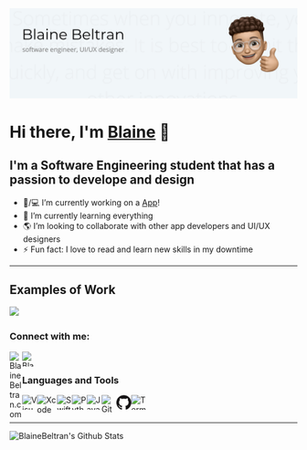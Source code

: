 ![stuff](https://github.com/BlaineBeltran/BlaineBeltran/blob/master/GithubBanner2020.png)

# Hi there, I'm [Blaine][linkedin] 👋

## I'm a Software Engineering student that has a passion to develope and design
- 📱/💻 I’m currently working on a [App][website]!
- 🌱 I’m currently learning everything 
- 🌎 I’m looking to collaborate with other app developers and UI/UX designers
- ⚡ Fun fact: I love to read and learn new skills in my downtime

---

## Examples of Work
<img src="https://user-images.githubusercontent.com/55524257/96609976-bedb5c80-12c0-11eb-88cf-57f6ec371894.gif" width="256" />

### Connect with me:

[<img align="left" alt="BlaineBeltran.com" width="22px" src="https://user-images.githubusercontent.com/55524257/119241018-47510280-bb19-11eb-98d6-dc994598af76.png" />][website]
[<img align="left" alt="Blaine Beltran | LinkedIn" width="22px" height="26" src="https://user-images.githubusercontent.com/55524257/119240537-c6443c00-bb15-11eb-9159-eab3c8c1d32c.png" />][linkedin]

<br />

### Languages and Tools

<img align="left" alt="Visual Studio Code" width="26px" height="26" src="https://user-images.githubusercontent.com/55524257/119240883-626f4280-bb18-11eb-898f-c17e3f52b990.png" />

<img align="left" alt="Xcode" width="35px" height="35" src="https://user-images.githubusercontent.com/55524257/119240894-8df22d00-bb18-11eb-86e8-258eddb51222.png" />

<img align="left" alt="Swift" width="26px" height="26" src="https://user-images.githubusercontent.com/55524257/119240947-e1647b00-bb18-11eb-849f-1d6260573681.png" />

<img align="left" alt="Python" width="26px" height="26" src="https://user-images.githubusercontent.com/55524257/89429624-68b83d80-d703-11ea-9394-96e025ed90d7.png" />

<img align="left" alt="Java" width="26px" height="26" src="https://user-images.githubusercontent.com/55524257/89431053-0eb87780-d705-11ea-8e52-700fbcac13be.png" />

<img align="left" alt="Git" width="26px" src="https://user-images.githubusercontent.com/55524257/119240610-613d1600-bb16-11eb-8f82-6be4f075ae54.png" />

<img align="left" alt="GitHub" width="26px" height="26" src="https://raw.githubusercontent.com/github/explore/78df643247d429f6cc873026c0622819ad797942/topics/github/github.png" />

<img align="left" alt="Terminal" width="26px" height="26" src="https://github.com/BlaineBeltran/FoodPin/files/6527177/6780b850e811244b71e6d2a4897a7e36_Powershell.pdf" />

<br />
<br />

---

<img align="left" alt="BlaineBeltran's Github Stats" src="https://github-readme-stats.vercel.app/api?username=BlaineBeltran&show_icons=true&hide_border=true" />





[website]: https://blainebeltran.com
[linkedin]: https://www.linkedin.com/in/blainebeltran/


